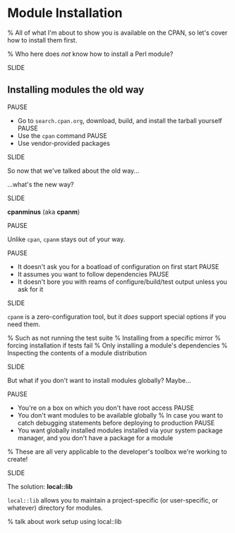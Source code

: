 # Module Installation

% All of what I'm about to show you is available on the CPAN, so let's cover how to install them first.

% Who here does *not* know how to install a Perl module?

SLIDE

## Installing modules the old way

PAUSE
* Go to `search.cpan.org`, download, build, and install the tarball yourself
PAUSE
* Use the `cpan` command
PAUSE
* Use vendor-provided packages

SLIDE

So now that we've talked about the old way...

...what's the new way?

SLIDE

**cpanminus** (aka **cpanm**)

PAUSE

Unlike `cpan`, `cpanm` stays out of your way.

PAUSE
* It doesn't ask you for a boatload of configuration on first start
PAUSE
* It assumes you want to follow dependencies
PAUSE
* It doesn't bore you with reams of configure/build/test output unless you ask for it

SLIDE

`cpanm` is a zero-configuration tool, but it *does* support special options if you need them.

% Such as not running the test suite
% Installing from a specific mirror
% forcing installation if tests fail
% Only installing a module's dependencies
% Inspecting the contents of a module distribution

SLIDE

But what if you don't want to install modules globally? Maybe...

PAUSE
* You're on a box on which you don't have root access
PAUSE
* You don't want modules to be available globally
% In case you want to catch debugging statements before deploying to production
PAUSE
* You want globally installed modules installed via your system package manager, and you don't have a package for a module

% These are all very applicable to the developer's toolbox we're working to create!

SLIDE

The solution: **local::lib**

`local::lib` allows you to maintain a project-specific (or user-specific, or whatever) directory for modules.

% talk about work setup using local::lib

